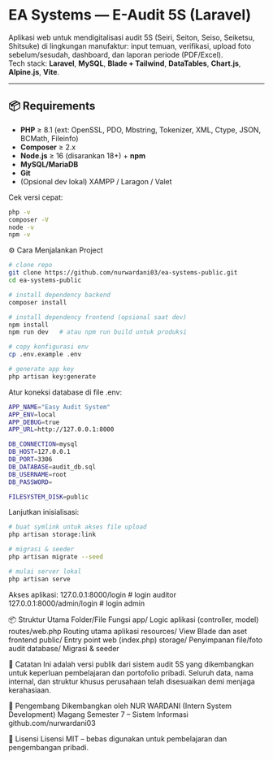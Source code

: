 # EA Systems — E-Audit 5S (Laravel)

Aplikasi web untuk mendigitalisasi audit 5S (Seiri, Seiton, Seiso, Seiketsu, Shitsuke) di lingkungan manufaktur: input temuan, verifikasi, upload foto sebelum/sesudah, dashboard, dan laporan periode (PDF/Excel).  
Tech stack: **Laravel**, **MySQL**, **Blade + Tailwind**, **DataTables**, **Chart.js**, **Alpine.js**, **Vite**.

---

## 📦 Requirements
- **PHP** ≥ 8.1 (ext: OpenSSL, PDO, Mbstring, Tokenizer, XML, Ctype, JSON, BCMath, Fileinfo)
- **Composer** ≥ 2.x
- **Node.js** ≥ 16 (disarankan 18+) + **npm**
- **MySQL/MariaDB**
- **Git**
- (Opsional dev lokal) XAMPP / Laragon / Valet

Cek versi cepat:
```bash
php -v
composer -V
node -v
npm -v
```
⚙️ Cara Menjalankan Project
```bash
# clone repo
git clone https://github.com/nurwardani03/ea-systems-public.git
cd ea-systems-public

# install dependency backend
composer install

# install dependency frontend (opsional saat dev)
npm install
npm run dev   # atau npm run build untuk produksi

# copy konfigurasi env
cp .env.example .env

# generate app key
php artisan key:generate
```

Atur koneksi database di file .env:
```bash
APP_NAME="Easy Audit System"
APP_ENV=local
APP_DEBUG=true
APP_URL=http://127.0.0.1:8000

DB_CONNECTION=mysql
DB_HOST=127.0.0.1
DB_PORT=3306
DB_DATABASE=audit_db.sql
DB_USERNAME=root
DB_PASSWORD=

FILESYSTEM_DISK=public
```

Lanjutkan inisialisasi:
```bash
# buat symlink untuk akses file upload
php artisan storage:link

# migrasi & seeder
php artisan migrate --seed

# mulai server lokal
php artisan serve
```

Akses aplikasi:
127.0.0.1:8000/login        # login auditor
127.0.0.1:8000/admin/login  # login admin

📦 Struktur Utama
Folder/File	Fungsi
app/	Logic aplikasi (controller, model)
routes/web.php	Routing utama aplikasi
resources/	View Blade dan aset frontend
public/	Entry point web (index.php)
storage/	Penyimpanan file/foto audit
database/	Migrasi & seeder

📄 Catatan
Ini adalah versi publik dari sistem audit 5S yang dikembangkan untuk keperluan pembelajaran dan portofolio pribadi.
Seluruh data, nama internal, dan struktur khusus perusahaan telah disesuaikan demi menjaga kerahasiaan.

👤 Pengembang
Dikembangkan oleh NUR WARDANI (Intern System Development)
Magang Semester 7 – Sistem Informasi
github.com/nurwardani03

📃 Lisensi
Lisensi MIT – bebas digunakan untuk pembelajaran dan pengembangan pribadi.
